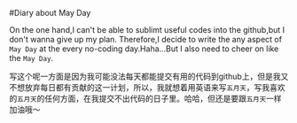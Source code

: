 
#Diary about May Day


On the one hand,I can't be able to sublimt useful codes into the github,but I don't wanna give up my plan.
Therefore,I decide to write the any aspect of `May Day` at the every no-coding day.Haha...But I also need to cheer on like the `May Day`.


写这个呢一方面是因为我可能没法每天都能提交有用的代码到github上，但是我又不想放弃每日都有贡献的这一计划，所以，我就想着用英语来写`五月天`，写我喜欢的`五月天`的任何方面，在我提交不出代码的日子里。哈哈，但还是要跟`五月天`一样加油哦～

